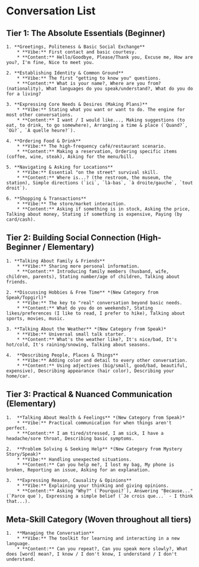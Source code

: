 # Conversation List

## Tier 1: The Absolute Essentials (Beginner)

    1. **Greetings, Politeness & Basic Social Exchange**
        * **Vibe:** First contact and basic courtesy.
        * **Content:** Hello/Goodbye, Please/Thank you, Excuse me, How are you?, I'm fine, Nice to meet you.

    2. **Establishing Identity & Common Ground**
        * **Vibe:** The first "getting to know you" questions.
        * **Content:** What is your name?, Where are you from? (nationality), What languages do you speak/understand?, What do you do for a living?

    3. **Expressing Core Needs & Desires (Making Plans)**
        * **Vibe:** Stating what you want or want to do. The engine for most other conversations.
        * **Content:** I want / I would like..., Making suggestions (to eat, to drink, to go somewhere), Arranging a time & place (`Quand?`, `Où?`, `À quelle heure?`).

    4. **Ordering Food & Drink**
        * **Vibe:** The high-frequency café/restaurant scenario.
        * **Content:** Making a reservation, Ordering specific items (coffee, wine, steak), Asking for the menu/bill.

    5. **Navigating & Asking for Locations**
        * **Vibe:** Essential "on the street" survival skill.
        * **Content:** Where is...? (the restroom, the museum, the station), Simple directions (`ici`, `là-bas`, `à droite/gauche`, `tout droit`).

    6. **Shopping & Transactions**
        * **Vibe:** The store/market interaction.
        * **Content:** Asking if something is in stock, Asking the price, Talking about money, Stating if something is expensive, Paying (by card/cash).

## Tier 2: Building Social Connection (High-Beginner / Elementary)

    1. **Talking About Family & Friends**
        * **Vibe:** Sharing more personal information.
        * **Content:** Introducing family members (husband, wife, children, parents), Stating number/age of children, Talking about friends.

    2. **Discussing Hobbies & Free Time** *(New Category from Speak/Topgirl)*
        * **Vibe:** The key to "real" conversation beyond basic needs.
        * **Content:** What do you do on weekends?, Stating likes/preferences (I like to read, I prefer to hike), Talking about sports, movies, music.

    3. **Talking About the Weather** *(New Category from Speak)*
        * **Vibe:** Universal small talk starter.
        * **Content:** What's the weather like?, It's nice/bad, It's hot/cold, It's raining/snowing, Talking about seasons.

    4.  **Describing People, Places & Things**
        * **Vibe:** Adding color and detail to every other conversation.
        * **Content:** Using adjectives (big/small, good/bad, beautiful, expensive), Describing appearance (hair color), Describing your home/car.

## Tier 3: Practical & Nuanced Communication (Elementary)

    1.  **Talking About Health & Feelings** *(New Category from Speak)*
        * **Vibe:** Practical communication for when things aren't perfect.
        * **Content:** I am tired/stressed, I am sick, I have a headache/sore throat, Describing basic symptoms.

    2.  **Problem Solving & Seeking Help** *(New Category from Mystery Story/Speak)*
        * **Vibe:** Handling unexpected situations.
        * **Content:** Can you help me?, I lost my bag, My phone is broken, Reporting an issue, Asking for an explanation.

    3.  **Expressing Reason, Causality & Opinions**
        * **Vibe:** Explaining your thinking and giving opinions.
        * **Content:** Asking "Why?" (`Pourquoi?`), Answering "Because..." (`Parce que`), Expressing a simple belief (`Je crois que...` - I think that...).

## Meta-Skill Category (Woven throughout all tiers)

    1.  **Managing the Conversation**
        * **Vibe:** The toolkit for learning and interacting in a new language.
        * **Content:** Can you repeat?, Can you speak more slowly?, What does [word] mean?, I know / I don't know, I understand / I don't understand.
